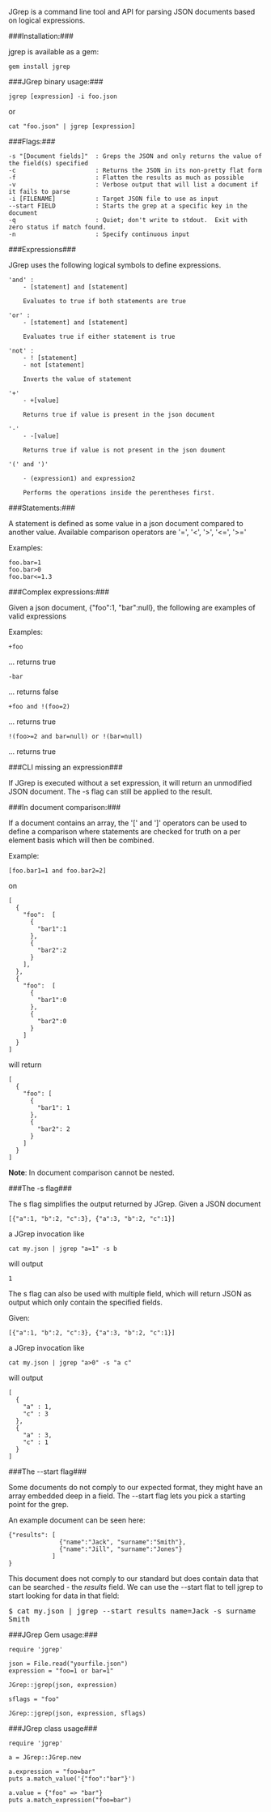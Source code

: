 JGrep is a command line tool and API for parsing JSON documents based on logical expressions.

###Installation:###

jgrep is available as a gem:

    gem install jgrep

###JGrep binary usage:###

    jgrep [expression] -i foo.json

or

    cat "foo.json" | jgrep [expression]

###Flags:###

    -s "[Document fields]"  : Greps the JSON and only returns the value of the field(s) specified
    -c                      : Returns the JSON in its non-pretty flat form
    -f                      : Flatten the results as much as possible
    -v                      : Verbose output that will list a document if it fails to parse
    -i [FILENAME]           : Target JSON file to use as input
    --start FIELD           : Starts the grep at a specific key in the document
    -q                      : Quiet; don't write to stdout.  Exit with zero status if match found.
    -n                      : Specify continuous input

###Expressions###

JGrep uses the following logical symbols to define expressions.

    'and' :
        - [statement] and [statement]

        Evaluates to true if both statements are true

    'or' :
        - [statement] and [statement]

        Evaluates true if either statement is true

    'not' :
        - ! [statement]
        - not [statement]

        Inverts the value of statement

    '+'
        - +[value]

        Returns true if value is present in the json document

    '-'
        - -[value]

        Returns true if value is not present in the json doument

    '(' and ')'

        - (expression1) and expression2

        Performs the operations inside the perentheses first.

###Statements:###

A statement is defined as some value in a json document compared to another value.
Available comparison operators are '=', '<', '>', '<=', '>='

Examples:

    foo.bar=1
    foo.bar>0
    foo.bar<=1.3

###Complex expressions:###

Given a json document, {"foo":1, "bar":null}, the following are examples of valid expressions

Examples:

    +foo

... returns true

    -bar

... returns false

    +foo and !(foo=2)

... returns true

    !(foo>=2 and bar=null) or !(bar=null)

... returns true

###CLI missing an expression###

If JGrep is executed without a set expression, it will return an unmodified JSON document. The
-s flag can still be applied to the result.

###In document comparison:###

If a document contains an array, the '[' and ']' operators can be used to define a comparison where
statements are checked for truth on a per element basis which will then be combined.

Example:

    [foo.bar1=1 and foo.bar2=2]

on

    [
      {
        "foo":  [
          {
            "bar1":1
          },
          {
            "bar2":2
          }
        ],
      },
      {
        "foo":  [
          {
            "bar1":0
          },
          {
            "bar2":0
          }
        ]
      }
    ]

will return

    [
      {
        "foo": [
          {
            "bar1": 1
          },
          {
            "bar2": 2
          }
        ]
      }
    ]


**Note**: In document comparison cannot be nested.

###The -s flag###

The s flag simplifies the output returned by JGrep. Given a JSON document

    [{"a":1, "b":2, "c":3}, {"a":3, "b":2, "c":1}]

a JGrep invocation like

    cat my.json | jgrep "a=1" -s b

will output

    1

The s flag can also be used with multiple field, which will return JSON as output which only contain the specified fields.

Given:

    [{"a":1, "b":2, "c":3}, {"a":3, "b":2, "c":1}]

a JGrep invocation like

    cat my.json | jgrep "a>0" -s "a c"

will output

    [
      {
        "a" : 1,
        "c" : 3
      },
      {
        "a" : 3,
        "c" : 1
      }
    ]

###The --start flag###

Some documents do not comply to our expected format, they might have an array embedded deep in a field.  The --start
flag lets you pick a starting point for the grep.

An example document can be seen here:

    {"results": [
                  {"name":"Jack", "surname":"Smith"},
                  {"name":"Jill", "surname":"Jones"}
                ]
    }

This document does not comply to our standard but does contain data that can be searched - the _results_ field.
We can use the --start flat to tell jgrep to start looking for data in that field:

<pre>
$ cat my.json | jgrep --start results name=Jack -s surname
Smith
</pre>

###JGrep Gem usage:###

    require 'jgrep'

    json = File.read("yourfile.json")
    expression = "foo=1 or bar=1"

    JGrep::jgrep(json, expression)

    sflags = "foo"

    JGrep::jgrep(json, expression, sflags)

###JGrep class usage###

    require 'jgrep'

    a = JGrep::JGrep.new

    a.expression = "foo=bar"
    puts a.match_value('{"foo":"bar"}')

    a.value = {"foo" => "bar"}
    puts a.match_expression("foo=bar")
